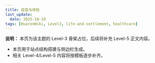 ```yaml
---
title: 疫苗与体检
last_update:
  date: 2025-10-10
tags: [HuarenWiki, Level3, life-and-settlement, healthcare]
---
```

**说明：** 本页为该主题的 Level-3 骨架占位，后续将补充 Level-5 正文内容。

- 本页用于站点结构搭建与侧边栏生成。
- 相关 Level-4/Level-5 内容将按模板逐步补齐。
